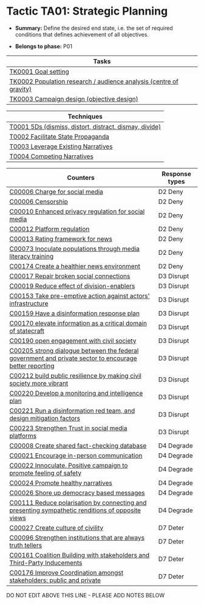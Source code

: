 # Tactic TA01: Strategic Planning

* **Summary:** Define the desired end state, i.e. the set of required conditions that defines achievement of all objectives.

* **Belongs to phase:** P01



| Tasks |
| ----- |
| [TK0001 Goal setting](../tasks/TK0001.md) |
| [TK0002 Population research / audience analysis (centre of gravity)](../tasks/TK0002.md) |
| [TK0003 Campaign design (objective design)](../tasks/TK0003.md) |



| Techniques |
| ---------- |
| [T0001 5Ds (dismiss, distort, distract, dismay, divide)](../techniques/T0001.md) |
| [T0002 Facilitate State Propaganda](../techniques/T0002.md) |
| [T0003 Leverage Existing Narratives](../techniques/T0003.md) |
| [T0004 Competing Narratives](../techniques/T0004.md) |



| Counters | Response types |
| -------- | -------------- |
| [C00006 Charge for social media](../counters/C00006.md) | D2 Deny |
| [C00006 Censorship](../counters/C00006.md) | D2 Deny |
| [C00010 Enhanced privacy regulation for social media](../counters/C00010.md) | D2 Deny |
| [C00012 Platform regulation](../counters/C00012.md) | D2 Deny |
| [C00013 Rating framework for news](../counters/C00013.md) | D2 Deny |
| [C00073 Inoculate populations through media literacy training](../counters/C00073.md) | D2 Deny |
| [C00174 Create a healthier news environment](../counters/C00174.md) | D2 Deny |
| [C00017 Repair broken social connections](../counters/C00017.md) | D3 Disrupt |
| [C00019 Reduce effect of division-enablers](../counters/C00019.md) | D3 Disrupt |
| [C00153 Take pre-emptive action against actors' infrastructure](../counters/C00153.md) | D3 Disrupt |
| [C00159 Have a disinformation response plan](../counters/C00159.md) | D3 Disrupt |
| [C00170 elevate information as a critical domain of statecraft](../counters/C00170.md) | D3 Disrupt |
| [C00190 open engagement with civil society](../counters/C00190.md) | D3 Disrupt |
| [C00205 strong dialogue between the federal government and private sector to encourage better reporting](../counters/C00205.md) | D3 Disrupt |
| [C00212 build public resilience by making civil society more vibrant](../counters/C00212.md) | D3 Disrupt |
| [C00220 Develop a monitoring and intelligence plan](../counters/C00220.md) | D3 Disrupt |
| [C00221 Run a disinformation red team, and design mitigation factors](../counters/C00221.md) | D3 Disrupt |
| [C00223 Strengthen Trust in social media platforms](../counters/C00223.md) | D3 Disrupt |
| [C00008 Create shared fact-checking database](../counters/C00008.md) | D4 Degrade |
| [C00021 Encourage in-person communication](../counters/C00021.md) | D4 Degrade |
| [C00022 Innoculate. Positive campaign to promote feeling of safety](../counters/C00022.md) | D4 Degrade |
| [C00024 Promote healthy narratives](../counters/C00024.md) | D4 Degrade |
| [C00026 Shore up democracy based messages](../counters/C00026.md) | D4 Degrade |
| [C00111 Reduce polarisation by connecting and presenting sympathetic renditions of opposite views](../counters/C00111.md) | D4 Degrade |
| [C00027 Create culture of civility](../counters/C00027.md) | D7 Deter |
| [C00096 Strengthen institutions that are always truth tellers](../counters/C00096.md) | D7 Deter |
| [C00161 Coalition Building with stakeholders and Third-Party Inducements](../counters/C00161.md) | D7 Deter |
| [C00176 Improve Coordination amongst stakeholders: public and private](../counters/C00176.md) | D7 Deter |


DO NOT EDIT ABOVE THIS LINE - PLEASE ADD NOTES BELOW